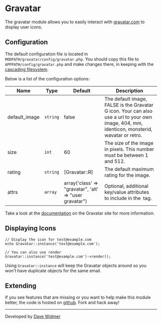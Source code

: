 # Gravatar

The gravatar module allows you to easily interact with [gravatar.com](http://www.gravatar.com) to display user icons.

## Configuration

The default configuration file is located in `MODPATH/gravatar/config/gravatar.php`. You should copy this file to `APPPATH/config/gravatar.php` and make changes there, in keeping with the [cascading filesystem](../kohana/files).

Below is a list of the configuration options:

Name | Type | Default | Description
-----|------|---------|------------
default_image | `string` | false | The default image, FALSE is the Gravatar G icon. Your can also use a url to your own image, 404, mm, identicon, monsterid, wavatar or retro.
size | `int` | 60 | The size of the image in pixels. This number must be between 1 and 512.
rating | `string` |	[Gravatar::R] | The default maximum rating for the image.
attrs | `array` | array('class' => "gravatar", 'alt' => "user gravatar") | Optional, additional key/value attributes to include in the <img> tag.

Take a look at the [documentation](http://en.gravatar.com/site/implement/images/) on the Gravatar site for more information.

## Displaying Icons

~~~
// Display the icon for test@example.com
echo Gravatar::instance('test@example.com');

// You can also use render
Gravatar::instance('test@example.com')->render();
~~~

Using `Gravatar::instance` will keep the Gravatar objects around so you won't have duplicate objects for the same email.

## Extending

If you see features that are missing or you want to help make this module better, the code is hosted on [github](https://github.com/daveWid/kohana-gravatar). Fork and hack away!

---

Developed by [Dave Widmer](http://www.davewidmer.net)